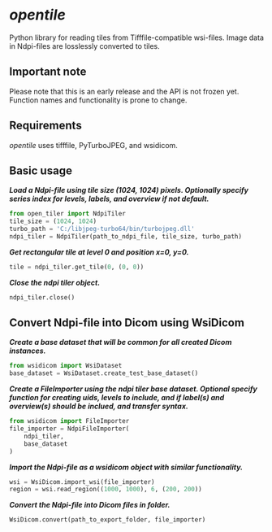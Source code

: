 # *opentile*
Python library for reading tiles from Tifffile-compatible wsi-files. Image data
in Ndpi-files are losslessly converted to tiles.

## Important note
Please note that this is an early release and the API is not frozen yet. Function names and functionality is prone to change.

## Requirements
*opentile* uses tifffile, PyTurboJPEG, and wsidicom.

## Basic usage
***Load a Ndpi-file using tile size (1024, 1024) pixels. Optionally specify series index for levels, labels, and overview if not default.***
```python
from open_tiler import NdpiTiler
tile_size = (1024, 1024)
turbo_path = 'C:/libjpeg-turbo64/bin/turbojpeg.dll'
ndpi_tiler = NdpiTiler(path_to_ndpi_file, tile_size, turbo_path)
```

***Get rectangular tile at level 0 and position x=0, y=0.***
```python
tile = ndpi_tiler.get_tile(0, (0, 0))
```

***Close the ndpi tiler object.***
```python
ndpi_tiler.close()
```

## Convert Ndpi-file into Dicom using WsiDicom
***Create a base dataset that will be common for all created Dicom instances.***
```python
from wsidicom import WsiDataset
base_dataset = WsiDataset.create_test_base_dataset()
```

***Create a FileImporter using the ndpi tiler base dataset. Optional specify function for creating uids, levels to include, and if label(s) and overview(s) should be inclued, and transfer syntax.***
```python
from wsidicom import FileImporter
file_importer = NdpiFileImporter(
    ndpi_tiler,
    base_dataset
)
```

***Import the Ndpi-file as a wsidicom object with similar functionality.***
```python
wsi = WsiDicom.import_wsi(file_importer)
region = wsi.read_region((1000, 1000), 6, (200, 200))
```

***Convert the Ndpi-file into Dicom files in folder.***
```python
WsiDicom.convert(path_to_export_folder, file_importer)
```
